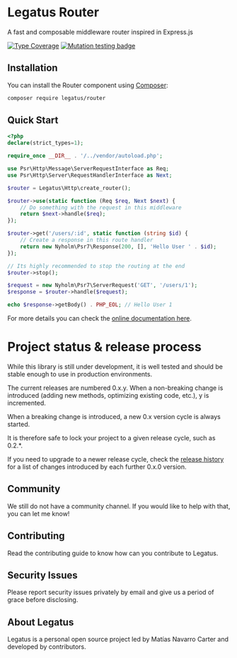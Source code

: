 Legatus Router
==============

A fast and composable middleware router inspired in Express.js

[![Type Coverage](https://shepherd.dev/github/legatus-php/router/coverage.svg)](https://shepherd.dev/github/legatus-php/router)
[![Mutation testing badge](https://img.shields.io/endpoint?style=flat&url=https%3A%2F%2Fbadge-api.stryker-mutator.io%2Fgithub.com%2Flegatus-php%2Frouter%2Fmaster)](https://dashboard.stryker-mutator.io/reports/github.com/legatus-php/router/master)

## Installation
You can install the Router component using [Composer][composer]:

```bash
composer require legatus/router
```

## Quick Start

```php
<?php
declare(strict_types=1);

require_once __DIR__ . '/../vendor/autoload.php';

use Psr\Http\Message\ServerRequestInterface as Req;
use Psr\Http\Server\RequestHandlerInterface as Next;

$router = Legatus\Http\create_router();

$router->use(static function (Req $req, Next $next) {
    // Do something with the request in this middleware
    return $next->handle($req);
});

$router->get('/users/:id', static function (string $id) {
    // Create a response in this route handler
    return new Nyholm\Psr7\Response(200, [], 'Hello User ' . $id);
});

// Its highly recommended to stop the routing at the end
$router->stop();

$request = new Nyholm\Psr7\ServerRequest('GET', '/users/1');
$response = $router->handle($request);

echo $response->getBody() . PHP_EOL; // Hello User 1
```

For more details you can check the [online documentation here][docs].

# Project status & release process

While this library is still under development, it is well tested and should be stable enough to use in production environments.

The current releases are numbered 0.x.y. When a non-breaking change is introduced (adding new methods, optimizing existing code, etc.), y is incremented.

When a breaking change is introduced, a new 0.x version cycle is always started.

It is therefore safe to lock your project to a given release cycle, such as 0.2.*.

If you need to upgrade to a newer release cycle, check the [release history][releases] for a list of changes introduced by each further 0.x.0 version.

## Community
We still do not have a community channel. If you would like to help with that, you can let me know!

## Contributing
Read the contributing guide to know how can you contribute to Legatus.

## Security Issues
Please report security issues privately by email and give us a period of grace before disclosing.

## About Legatus
Legatus is a personal open source project led by Matías Navarro Carter and developed by contributors.

[composer]: https://getcomposer.org/
[docs]: https://legatus.dev/components/router
[releases]: https://github.com/legatus-php/router/releases
